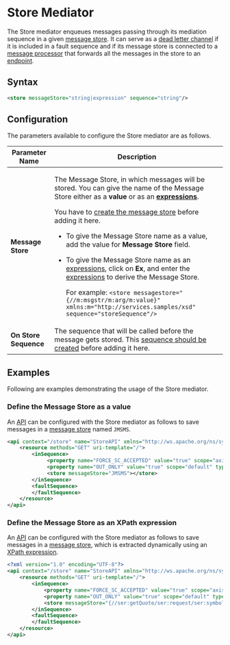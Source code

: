 # Store Mediator

The Store mediator enqueues messages passing through its mediation sequence in a given [message store]({{base_path}}/reference/synapse-properties/about-message-stores-processors). It can serve as a [dead letter channel]({{base_path}}/learn/enterprise-integration-patterns/messaging-channels/dead-letter-channel/) if it is included in a fault sequence and if its message store is connected to a [message processor]({{base_path}}/reference/synapse-properties/about-message-stores-processors) that forwards all the messages in the store to an [endpoint]({{base_path}}/reference/synapse-properties/endpoint-properties).

## Syntax

``` xml
<store messageStore="string|expression" sequence="string"/>
```

## Configuration

The parameters available to configure the Store mediator are as follows.

<table>
<thead>
<tr class="header">
<th>Parameter Name</th>
<th>Description</th>
</tr>
</thead>
<tbody>
<tr class="odd">
<td><strong>Message Store</strong></td>
<td><div class="content-wrapper">
<p>The Message Store, in which messages will be stored. You can give the name of the Message Store either as a <strong>value</strong> or as an <strong><a href="{{base_path}}/reference/synapse-properties/expressions">expressions</a></strong>.</p>
<p>You have to <a href="{{base_path}}/develop/creating-artifacts/creating-a-message-store">create the message store</a> before adding it here.</p>
<ul>
<li>To give the Message Store name as a value, add the value for <strong>Message Store</strong> field.</li>
<li><p>To give the Message Store name as an <a href="{{base_path}}/reference/synapse-properties/expressions">expressions</a>, click on <strong>Ex</strong>, and enter the <a href="{{base_path}}/reference/synapse-properties/expressions">expressions</a> to derive the Message Store.</p></li>
<p>For example: <code>&lt;store messagestore=&quot;{//m:msgstr/m:arg/m:value}&quot; xmlns:m=&quot;http://services.samples/xsd&quot; sequence=&quot;storeSequence&quot;/&gt;</code></p>
</ul>
</div></td>
</tr>
<tr class="even">
<td><strong>On Store Sequence</strong></td>
<td>The sequence that will be called before the message gets stored. This <a href="{{base_path}}/develop/creating-artifacts/creating-reusable-sequences">sequence should be created</a> before adding it here.</td>
</tr>
</tbody>
</table>

## Examples

Following are examples demonstrating the usage of the Store mediator.

### Define the Message Store as a value

An [API]({{base_path}}/reference/synapse-properties/rest-api-properties) can be configured with the Store mediator as follows to save messages in a [message store]({{base_path}}/reference/synapse-properties/about-message-stores-processors) named `JMSMS`.

```xml
<api context="/store" name="StoreAPI" xmlns="http://ws.apache.org/ns/synapse">
    <resource methods="GET" uri-template="/">
        <inSequence>
             <property name="FORCE_SC_ACCEPTED" value="true" scope="axis2" type="STRING"></property>
             <property name="OUT_ONLY" value="true" scope="default" type="STRING"></property>
             <store messageStore="JMSMS"></store>
        </inSequence>
        <faultSequence>
        </faultSequence>
    </resource>
</api>
```

### Define the Message Store as an XPath expression

An [API]({{base_path}}/reference/synapse-properties/rest-api-properties) can be configured with the Store mediator as follows to save messages in a [message store]({{base_path}}/reference/synapse-properties/about-message-stores-processors), which is extracted dynamically using an [XPath expression]({{base_path}}/reference/synapse-properties/expressions/#xpath-expressions).

```xml
<?xml version="1.0" encoding="UTF-8"?>
<api context="/store" name="StoreAPI" xmlns="http://ws.apache.org/ns/synapse">
    <resource methods="GET" uri-template="/">
        <inSequence>
            <property name="FORCE_SC_ACCEPTED" value="true" scope="axis2" type="STRING"></property>
            <property name="OUT_ONLY" value="true" scope="default" type="STRING"></property>
            <store messageStore="{//ser:getQuote/ser:request/ser:symbol}" xmlns:ser="http://services.samples"/>
        </inSequence>
        <faultSequence>
        </faultSequence>
    </resource>
</api>
```